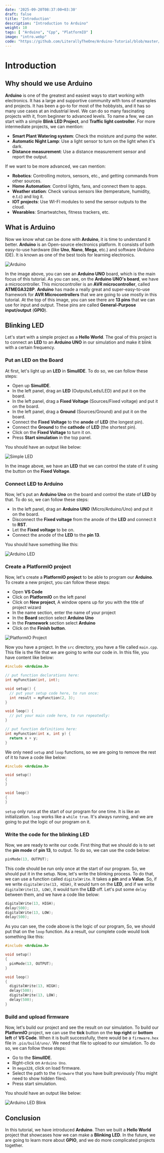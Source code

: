 ```yaml
---
date: '2025-09-20T08:37:00+03:30'
draft: false
title: 'Introduction'
description: "Introduction to Arduino"
weight: 10
tags: [ "Arduino", "Cpp", "PlatformIO" ]
image: "intro.webp"
code: "https://github.com/LiterallyTheOne/Arduino-Tutorial/blob/master/src/0-intro"
---
```


# Introduction

## Why should we use Arduino

**Arduino** is one of the greatest and easiest ways to start working with electronics.
It has a large and supportive community with tons of examples and projects.
It has been a go-to for most of the hobbyists, and it has so many use cases at an industrial level.
We can do so many fascinating projects with it, from beginner to advanced levels.
To name a few, we can start with a simple **Blink LED Project**, and **Traffic light controller**.
For more intermediate projects, we can mention:

- **Smart Plant Watering system**: Check the moisture and pump the water.
- **Automatic Night Lamp**: Use a light sensor to turn on the light when it's dark.
- **Distance measurement**: Use a distance measurement sensor and report the output.

If we want to be more advanced, we can mention:

- **Robotics**: Controlling motors, sensors, etc., and getting commands from other sources.
- **Home Automation**: Control lights, fans, and connect them to apps.
- **Weather station**: Check various sensors like (temperature, humidity, e.t.c) and log it.
- **IOT projects**: Use WI-FI modules to send the sensor outputs to the cloud.
- **Wearables**: Smartwatches, fitness trackers, etc.

## What is Arduino

Now we know what can be done with **Arduino**, it is time to understand it better.
**Arduino** is an Open-source electronics platform.
It consists of both easy-to-use hardware (like **Uno**, **Nano**, **Mega**, etc.) and software (Arduino IDE).
It is known as one of the best tools for learning electronics.

![Arduino](arduino.webp)

In the image above, you can see an **Arduino UNO** board,
which is the main focus of this tutorial.
As you can see, on the **Arduino UNO's board**, we have a microcontroller.
This microcontroller is an **AVR microcontroller**, called **ATMEGA328P**.
**Arduino** has made a really great and super-easy-to-use framework for
**AVR Microcontrollers** that we are going to use mostly in this tutorial.
At the top of this image, you can see there are **13 pins** that we can use
for input and output.
These pins are called **General-Purpose input/output** (**GPIO**).

## Blinking LED

Let's start with a simple project as a **Hello World**.
The goal of this project is to connect an **LED** to an **Arduino UNO** in our simulation and make it blink
with a certain frequency.

### Put an LED on the Board

At first, let's light up an **LED** in **SimulIDE**.
To do so, we can follow these steps:

- Open up **SimulIDE**.
- In the left panel, drag an **LED** (Outputs/Leds/LED) and put it on the board.
- In the left panel, drag a **Fixed Voltage** (Sources/Fixed voltage) and put it on the board.
- In the left panel, drag a **Ground** (Sources/Ground) and put it on the board.
- Connect the **Fixed Voltage** to the **anode** of **LED** (the longest pin).
- Connect the **Ground** to the **cathode** of **LED** (the shortest pin).
- Click on the **Fixed Voltage** to turn it on.
- Press **Start simulation** in the top panel.

You should have an output like below:

![Simple LED](simple-led.webp)

In the image above, we have an **LED** that we can control the state of it
using the button on the **Fixed Voltage**.

### Connect LED to Arduino

Now, let's put an **Arduino Uno** on the board and control the state of
**LED** by that.
To do so, we can follow these steps:

- In the left panel, drag an **Arduino UNO** (Micro/Arduino/Uno) and put it on the board.
- Disconnect the **Fixed voltage** from the anode of the **LED** and connect it to **RST**.
- Let the **Fixed voltage** to be on.
- Connect the anode of the **LED** to the **pin 13**.

You should have something like this:

![Arduino LED](arduino-led.webp)

### Create a PlatformIO project

Now, let's create a **PlatformIO project** to be able to program our
**Arduino**.
To create a new project, you can follow these steps:

- Open **VS Code**
- Click on **PlatformIO** on the left panel
- Click on **New project**, A window opens up for you with the title of project wizard
- In the name section, enter the name of your project
- In the **Board** section select **Arduino Uno**
- In the **Framework** section select **Arduino**
- Click on the **Finish button**.

![PlatformIO Project](platformio_project.webp)

Now you have a project.
In the `src` directory, you have a file called `main.cpp`.
This file is the file that we are going to write our code in.
In this file, you have content like below:

```cpp
#include <Arduino.h>

// put function declarations here:
int myFunction(int, int);

void setup() {
  // put your setup code here, to run once:
  int result = myFunction(2, 3);
}

void loop() {
  // put your main code here, to run repeatedly:
}

// put function definitions here:
int myFunction(int x, int y) {
  return x + y;
}
```

We only need `setup` and `loop` functions, so we are going to remove the rest
of it to have a code like below:

```cpp
#include <Arduino.h>

void setup()
{
}

void loop()
{
}
```

`setup` only runs at the start of our program for one time.
It is like an initialization.
`loop` works like a `while true`.
It's always running, and we are going to put the logic of our program on it.

### Write the code for the blinking LED

Now, we are ready to write our code.
First thing that we should do is to set the **pin mode** of **pin 13**,
to output.
To do so, we can use the code below:

```cpp
pinMode(13, OUTPUT);
```

This code should be run only once at the start of our program.
So, we should put it in the setup.
Now, let's write the blinking process.
To do that, we can use a function called `digitalWrite`.
It takes a **pin** and a **Value**.
So, if we write `digitalWrite(13, HIGH)`, it would turn on the **LED**,
and if we write `digitalWrite(13, LOW)`, it would turn the **LED** off.
Let's put some `delay` between them, and we have a code like below:

```cpp
digitalWrite(13, HIGH);
delay(500);
digitalWrite(13, LOW);
delay(500);
```

As you can see, the code above is the logic of our program,
So, we should put that on the `loop` function.
As a result, our complete code would look something like this:

```cpp
#include <Arduino.h>

void setup()
{
  pinMode(13, OUTPUT);
}

void loop()
{
  digitalWrite(13, HIGH);
  delay(500);
  digitalWrite(13, LOW);
  delay(500);
}
```

### Build and upload firmware

Now, let's build our project and see the result on our simulation.
To build our **PlatformIO** project, we can use the **tick** button on the **top right** or **bottom left** of
**VS Code**.
When it is built successfully, there would be a `firmware.hex` file in `.pio/build/uno/`.
We need that file to upload to our simulation.
To do so, we can follow these steps:

- Go to the **SimulIDE**.
- Right-click on `Arduino Uno`.
- In `mega328`, click on load firmware.
- Select the path to the `firmware` that you have built previously (You might need to show hidden files).
- Press start simulation.

You should have an output like below:

![Arduino LED Blink](arduino-led-blink.gif)

## Conclusion

In this tutorial, we have introduced **Arduino**.
Then we built a **Hello World** project that showcases how we can make
a **Blinking LED**.
In the future, we are going to learn more about **GPIO**, and we do
more complicated projects together.